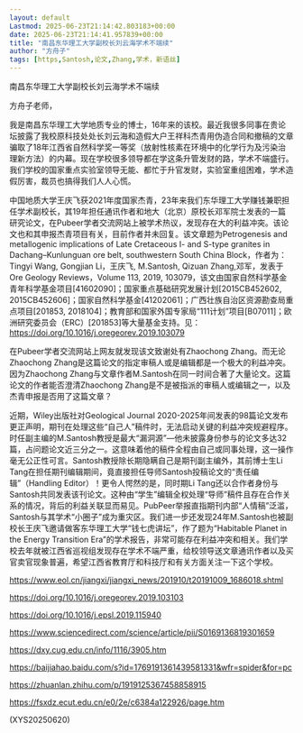 ```yaml
---
layout: default
Lastmod: 2025-06-23T21:14:42.803183+00:00
date: 2025-06-23T21:14:41.957839+00:00
title: "南昌东华理工大学副校长刘云海学术不端续"
author: "方舟子"
tags: [https,Santosh,论文,Zhang,学术，新语丝]
---
```


南昌东华理工大学副校长刘云海学术不端续

方舟子老师，

我是南昌东华理工大学地质专业的博士，16年来的该校。最近我很多同事在贵论坛披露了我校原科技处处长刘云海和造假大户王祥科杰青用伪造合同和撤稿的文章骗取了18年江西省自然科学奖一等奖（放射性核素在环境中的化学行为及污染治理新方法）的内幕。现在学校很多领导都在学这条升管发财的路，学术不端盛行。我们学校的国家重点实验室领导无能、都忙于升官发财，实验室重组困难，学术造假厉害，裁员也搞得我们人人心慌。

中国地质大学王庆飞获2021年度国家杰青，23年来我们东华理工大学赚钱兼职担任学术副校长，其19年担任通讯作者和地大（北京）原校长邓军院士发表的一篇研究论文，在Pubeer学者交流网站上被学术热议，发现存在大的利益冲突。该论文也和其申报杰青项目有关，目前作者并未回复。该文章题为Petrogenesis and metallogenic implications of Late Cretaceous I- and S-type granites in Dachang–Kunlunguan ore belt, southwestern South China Block，作者为：Tingyi Wang, Gongjian Li，王庆飞, M.Santosh, Qizuan Zhang,邓军，发表于Ore Geology Reviews，Volume 113, 2019, 103079，该文由国家自然科学基金青年科学基金项目[41602090]；国家重点基础研究发展计划[2015CB452602, 2015CB452606]；国家自然科学基金[41202061]；广西壮族自治区资源勘查局重点项目[201853, 2018104]；教育部和国家外国专家局“111计划”项目[B07011]；欧洲研究委员会（ERC）[201853]等大量基金支持。见：https://doi.org/10.1016/j.oregeorev.2019.103079

在Pubeer学者交流网站上网友就发现该文致谢处有Zhaochong Zhang。而无论Zhaochong Zhang是这篇论文的指定审稿人或是编辑都是一个极大的利益冲突。因为Zhaochong Zhang与文章作者M.Santosh在同一时间合著了大量论文。这篇论文的作者能否澄清Zhaochong Zhang是不是被指派的审稿人或编辑之一，以及杰青申报是否用了这篇文章？

近期，Wiley出版社对Geological Journal 2020-2025年间发表的98篇论文发布更正声明，期刊在处理这些“自己人”稿件时，无法启动关键的利益冲突规避程序。时任副主编的M.Santosh教授是最大“漏洞源”—他未披露身份参与的论文多达32篇，占问题论文近三分之一。这意味着他的稿件全程由自己或同事处理，这一操作毫无公正性可言。Santosh教授除长期隐瞒自己是期刊副主编外，其前博士生Li Tang在担任期刊编辑期间，竟直接担任导师Santosh投稿论文的“责任编辑”（Handling Editor）！更令人愕然的是，同时期Li Tang还以合作者身份与Santosh共同发表该刊论文。这种由“学生”编辑全权处理“导师”稿件且存在合作关系的情况，背后的利益关联显而易见。PubPeer举报直指期刊内部“人情稿”泛滥，Santosh与其学术“小圈子”成为重灾区。我们进一步还发现24年M.Santosh也被副校长王庆飞邀请做客东华理工大学“钱七虎讲坛”，作了题为“Habitable Planet in the Energy Transition Era”的学术报告，非常可能存在利益冲突和相关。我们学校去年就被江西省巡视组发现存在学术不端严重，给校领导送文章通讯作者以及买官卖官现象普遍，希望江西省教育厅和科技厅和有关方面关注一下这个学校。

https://www.eol.cn/jiangxi/jiangxi_news/201910/t20191009_1686018.shtml

https://doi.org/10.1016/j.oregeorev.2019.103103

https://doi.org/10.1016/j.epsl.2019.115940

https://www.sciencedirect.com/science/article/pii/S0169136819301659

https://dxy.cug.edu.cn/info/1116/3905.htm

https://baijiahao.baidu.com/s?id=1769191361439581331&wfr=spider&for=pc

https://zhuanlan.zhihu.com/p/1919125367458858915

https://fsxdz.ecut.edu.cn/e0/2e/c6384a122926/page.htm

(XYS20250620)

